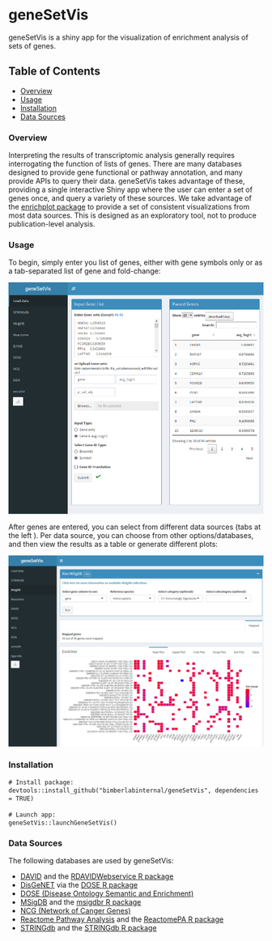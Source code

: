 # geneSetVis

geneSetVis is a shiny app for the visualization of enrichment analysis of sets of genes.

## Table of Contents
* [Overview](#overview)
* [Usage](#usage)
* [Installation](#installation)
* [Data Sources](#dataSources)


### <a name="overview">Overview</a>

Interpreting the results of transcriptomic analysis generally requires interrogating the function of lists of genes. There are many databases designed to provide gene functional or pathway annotation, and many provide APIs to query their data. geneSetVis takes advantage of these, providing a single interactive Shiny app where the user can enter a set of genes once, and query a variety of these sources. We take advantage of the [enrichplot package](https://bioconductor.org/packages/release/bioc/html/enrichplot.html) to provide a set of consistent visualizations from most data sources. This is designed as an exploratory tool, not to produce publication-level analysis.  

### <a name="usage">Usage</a>

To begin, simply enter you list of genes, either with gene symbols only or as a tab-separated list of gene and fold-change:

![geneList](img/001.png)

After genes are entered, you can select from different data sources (tabs at the left ). Per data source, you can choose from other options/databases, and then view the results as a table or generate different plots:

![MSigDB](img/002.png)

### <a name="installation">Installation</a>

```
# Install package:
devtools::install_github("bimberlabinternal/geneSetVis", dependencies = TRUE)

# Launch app:
geneSetVis::launchGeneSetVis()
```

### <a name="dataSources">Data Sources</a>

The following databases are used by geneSetVis:

- [DAVID](https://david.ncifcrf.gov/) and the [RDAVIDWebservice R package](http://bioconductor.org/packages/release/bioc/html/RDAVIDWebService.html)
- [DisGeNET](https://www.disgenet.org/) via the [DOSE R package](https://www.bioconductor.org/packages/release/bioc/html/DOSE.html)
- [DOSE (Disease Ontology Semantic and Enrichment)](https://www.bioconductor.org/packages/release/bioc/html/DOSE.html)
- [MSigDB](https://www.gsea-msigdb.org/gsea/msigdb) and the [msigdbr R package](https://cran.r-project.org/web/packages/msigdbr/vignettes/msigdbr-intro.html)
- [NCG (Network of Canger Genes)](http://ncg.kcl.ac.uk/)
- [Reactome Pathway Analysis](https://reactome.org/PathwayBrowser/) and the [ReactomePA R package](https://bioconductor.org/packages/release/bioc/html/ReactomePA.html) 
- [STRINGdb](https://string-db.org/) and the [STRINGdb R package](http://www.bioconductor.org/packages/release/bioc/html/STRINGdb.html)

